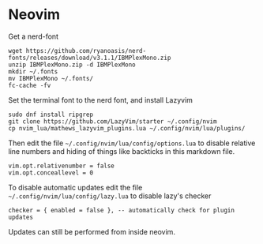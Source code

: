 # Neovim

Get a nerd-font
```
wget https://github.com/ryanoasis/nerd-fonts/releases/download/v3.1.1/IBMPlexMono.zip
unzip IBMPlexMono.zip -d IBMPlexMono
mkdir ~/.fonts
mv IBMPlexMono ~/.fonts/
fc-cache -fv
```

Set the terminal font to the nerd font, and install Lazyvim
```
sudo dnf install ripgrep
git clone https://github.com/LazyVim/starter ~/.config/nvim
cp nvim_lua/mathews_lazyvim_plugins.lua ~/.config/nvim/lua/plugins/
```

Then edit the file ```~/.config/nvim/lua/config/options.lua``` to disable relative line numbers
and hiding of things like backticks in this markdown file.

```
vim.opt.relativenumber = false
vim.opt.conceallevel = 0
```

To disable automatic updates edit the file ```~/.config/nvim/lua/config/lazy.lua``` to disable lazy's checker

```
checker = { enabled = false }, -- automatically check for plugin updates
```

Updates can still be performed from inside neovim.
